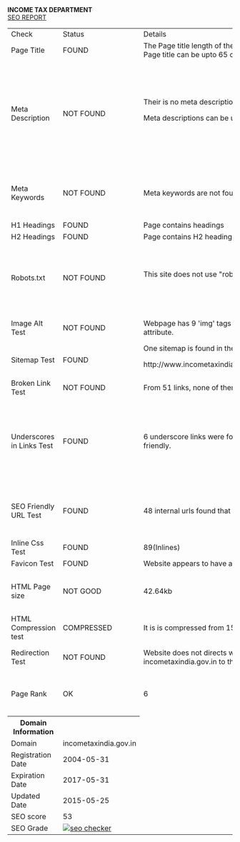 <html>
<body>
<b>INCOME TAX DEPARTMENT</b> <br>
<u> SEO REPORT </u> <br>
<table>
<tr>
<td>Check</td>
<td>Status</td>
<td>Details</td>
<td>Suggestions</td>
</tr>
<tr>
<td>Page Title</td>
<td>FOUND</td>
<td>The Page title length of the page is 57 characters<br> Page title can be upto 65 characters.</td>
<td>Income Tax Department (ITD)-Government of India</td>
</tr>
<tr>
<td>Meta Description</td>
<td>NOT FOUND</td>
<td>Their is no meta description in the page.<p>
 Meta descriptions can be upto 160 characters.</td>
<td>Meta Descriptions should be used as this helps Search Engines understand what the page is about and index your web pages accordingly for relevant keywords or keyword phrases.<p>
<b>Meta description suggestion </b>: Income Tax Department (ITD) is a partner in the
nation building process through progressive tax policy, efficient and effective tax
administration and improved voluntary compliance. This is achieved by an
enabling policy environment and augmenting the revenue mobilisation apparatus
for optimum revenue collection under the law, while maintaining taxpayer confidence
in the system.</td>
</tr>
<tr>
<td>Meta Keywords</td>
<td>NOT FOUND </td>
<td>Meta keywords are not found.</td>
<td> Meta Keywords should be used as they help search engines associate the indexed content to the right keywords.<p>
Keywords such as <b>TAX INFORMATION 
AND SERVICES</b>, <b>TAX LAWS AND
RULES</b>, <b>INTERNATIONAL 
TAXATION</b> can be used.</td>
</tr>
<tr>
<td>H1 Headings</td>
<td>FOUND</td>
<td>Page contains headings</td>
<td>H1 headings should be used as it effects the SEO of your page</td>
</tr>
<tr>
<td>H2 Headings</td>
<td>FOUND</td>
<td>Page contains H2 headings.</td>
<td>H2 headings should be used as it effects the SEO of your page</td>
</tr>
<tr>
<td>Robots.txt</td>
<td>NOT FOUND</td>
<td>This site does not use "robots.txt" file<p>
</td>
<td>Robots.txt is a text file webmasters create to instruct robots (typically search engine robots) how to crawl and index pages on their website.<p>
Web site owners use the /robots.txt file to give instructions about their site to web robots. It tells the robot that it should not visit any pages on the site.</td>
</tr>
<tr>
<td> Image Alt Test </td>
<td>NOT FOUND </td>
<td> Webpage has 9 'img' tags and out of them 2 are missing alt attribute.</td>
<td>It helps search engines understand what an image is about. Alternate text is also very helpful in case images on a page cannot be found. </td>
</tr>
<tr>
<td> Sitemap Test </td>
<td> FOUND </td>
<td> One sitemap is found in the website.<p>
http://www.incometaxindia.gov.in/Pages/default.aspxsitemap.xml</td>
<td> It is good to use a sitemap as it provides a list of pages of a web site accessible to crawlers or users.</td>
</tr>
<tr>
<td> Broken Link Test </td>
<td> NOT FOUND </td>
<td>From 51 links, none of them appears to be broken. </td>
<td>It is good to have no broken links in your website </td>
</tr>
<tr>
<td> Underscores in Links Test </td>
<td>  FOUND </td>
<td> 6 underscore links were found in the webpage which is not SEO friendly. </td>
<td>Hyphens should be used instead of underscores.<p>
Instead of http://www.incometaxindia.gov.in/_layouts/15/Authenticate.aspx?Source=%2FPages%2Fdefault%2Easpx we can use <p>
http://www.incometaxindia.gov.in/-layouts/15/Authenticate.aspx?Source=%2FPages%2Fdefault%2Easpx
 </td>
</tr>
<tr>
<td> SEO Friendly URL Test </td>
<td> FOUND </td>
<td> 48 internal urls found that are not seo friendly.</td>
<td>An SEO friendly url must contain only lower alphabets, numbers, slashes(/), dash(-). <p> Underscores, upercase Alphabets and special characters (e-g: & ? %) are not seo friendly. </td>
</tr>
<tr>
<td>Inline Css Test</td>
<td> FOUND </td>
<td>89(Inlines)</td>
<td> website should not have Css Inlines for optimum performance. </td>
</tr>
<tr>
<td> Favicon Test </td>
<td>  FOUND </td>
<td> Website appears to have a favicon. </td>
<td> It is a good to have a favicon in you website. </td>
</tr>
<tr>
<td>HTML Page size</td>
<td>NOT GOOD</td>
<td>42.64kb </td>
<td> If the page size of the webpage is heavy then it will take more time to load.<p>
42.64 Kb is above the average web page size of 33 Kb. </td>
</tr>
<tr>
<td> HTML Compression test </td>
<td> COMPRESSED </td>
<td> It is is compressed from 151.07 Kb to 42.64 Kb.  </td>
<td>Compression helps ensure a faster loading web page and improved user experience. </td>
</tr>
<tr>
<td> Redirection Test </td>
<td>  NOT FOUND </td>
<td>  Website does not directs www.incometaxindia.gov.in and incometaxindia.gov.in to the same URL. </td>
<td>  Redirection help you maintain your existing search engine rankings so you do not lose traffic after the transition to another URL. </td>
<tr>
<td>Page Rank</td>
<td>OK</td>
<td> 6 </td>
<td> PageRank is a way of measuring the importance of website pages. <p>
More backlinks need to be used to increase the PR.</td>
</tr>
<p>
<tr>
<th> Domain Information </th>
<th> </th>
</tr>
<tr>
<td>Domain</td>
<td>incometaxindia.gov.in</td>
</tr>
<tr>
<td>Registration Date</td>
<td>2004-05-31</td>
</tr>
<tr>
<td>Expiration Date</td>
<td>2017-05-31</td>
</tr>
<tr>
<td>Updated Date</td>
<td>2015-05-25</td>
</tr>
<p>
<tr>
<td> SEO score </td>
<td> 53 </td>
</tr>
<p>
<tr>
<td> SEO Grade </td>
<td><a href="http://smallseotools.com/website-seo-score-checker/" target="_blank"><img src="http://smallseotools.com/imgs/badge-golden-xs.png" alt="seo checker"/></a> </td>
</tr>
</table>
<body/>
<html/>

